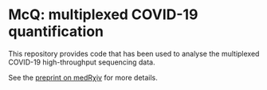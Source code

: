  # McQ: multiplexed COVID-19 quantification

This repository provides code that has been used to analyse the multiplexed COVID-19 high-throughput sequencing data.

See the [preprint on medRχiv](https://www.medrxiv.org/content/10.1101/2020.12.02.20242628v1) for more details.
